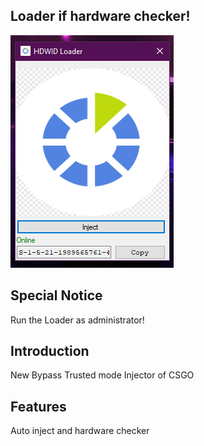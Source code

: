 ## Loader if hardware checker!

![./Capture.PNG](./Capture.PNG)

## Special Notice

Run the Loader as administrator!

## Introduction

New Bypass Trusted mode Injector of CSGO

## Features

Auto inject and hardware checker


